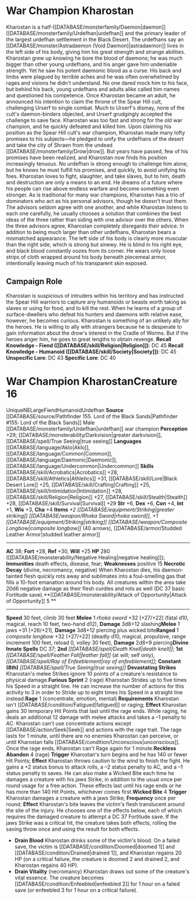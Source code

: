 ﻿---
ac: '38'
alignment: NE
charisma: '+4'
climb_speed: '30'
constitution: '+4'
creature_ability:
- Attack of Opportunity
- Devastating Strikes
- Furious Sprint
- Necrotic Decay
- Rage
- Reckless
- Abandon
- Wicked Bite
dexterity: '+6'
fortitude: '+28'
hp: 280 ( negative healing )
id: '2134'
immunity:
- '[[DATABASE/trait/Death|death]] effects'
- '[[DATABASE/trait/Disease|disease]]'
- '[[DATABASE/trait/Fear|fear]]'
intelligence: '+1'
land_speed: '30'
language:
- '[[DATABASE/language/Aklo|Aklo]]'
- '[[DATABASE/language/Common|Common]]'
- '[[DATABASE/language/Daemonic|Daemonic]]'
- '[[DATABASE/language/Undercommon|Undercommon]]'
level: '16'
max_speed: '30'
name: War Champion Kharostan
perception: '+29'
rarity: Unique
reflex: '+30'
sense:
- '[[DATABASE/monsterability/Darkvision|greater darkvision]]'
- '[[DATABASE/spell/True Seeing|true seeing]]'
size: Large
skill:
- '[[DATABASE/skill/Acrobatics|Acrobatics]] +28'
- '[[DATABASE/skill/Athletics|Athletics]] +31'
- '[[DATABASE/skill/Lore|Black Desert Lore]] +25'
- '[[DATABASE/skill/Crafting|Crafting]] +25'
- '[[DATABASE/skill/Intimidation|Intimidation]] +28'
- '[[DATABASE/skill/Religion|Religion]] +27'
- '[[DATABASE/skill/Stealth|Stealth]] +28'
- '[[DATABASE/skill/Survival|Survival]] +29'
source: '[[DATABASE/source/Pathfinder 155. Lord of the Black Sands|Pathfinder #155:
  Lord of the Black Sands]]'
speed:
- 30 feet
- climb 30 feet
spell:
- '[[DATABASE/spell/Death Knell|Death Knell]]'
- '[[DATABASE/spell/Feather Fall|FeatherFall]]'
- '[[DATABASE/spell/Ray of Enfeeblement|Ray of Enfeeblement]]'
- '[[DATABASE/spell/True Seeing|True Seeing]]'
strength: '+6'
strength_req: '6'
strongest_save:
- Reflex
trait:
- '[[DATABASE/trait/Fiend|Fiend]]'
- '[[DATABASE/trait/Humanoid|Humanoid]]'
- '[[DATABASE/trait/Unique|Unique]]'
- '[[DATABASE/trait/Urdefhan|Urdefhan]]'
type: Creature
vision: Greater darkvision
weakest_save:
- Will
weakness:
- '[[DATABASE/trait/Positive|positive]] 15'
will: '+25'
wisdom: '+3'

---
# War Champion Kharostan

Kharostan is a half-[[DATABASE/monsterfamily/Daemon|daemon]] [[DATABASE/monsterfamily/Urdefhan|urdefhan]] and the primary leader of the largest urdefhan settlement in the Black Desert. The urdefhans say an [[DATABASE/monster/Astradaemon (Void Daemon)|astradaemon]] lives in the left side of his body, giving him his great strength and strange abilities.
 Kharostan grew up knowing he bore the blood of daemons; he was much bigger than other young urdefhans, and his anger gave him undeniable strength. Yet he saw his potent daemonic blood as a curse. His back and limbs were plagued by terrible aches and he was often overwhelmed by rages and visions he didn't understand. No one dared mock him to his face, but behind his back, young urdefhans and adults alike called him names and questioned his competence.
 Once Kharostan became an adult, he announced his intention to claim the throne of the Spear Hill cult, challenging Urserf to single combat. Much to Urserf's dismay, none of the cult's daemon-binders objected, and Urserf grudgingly accepted the challenge to save face. Kharostan was too fast and strong for the old war champion, and he quickly defeated and killed him.
 Upon claiming his position as the Spear Hill cult's war champion, Kharostan made many lofty promises to his subjects—he pledged to unify the urdefhans of the desert and take the city of Shraen from the undead [[DATABASE/monsterfamily/Drow|drow]]. But years have passed, few of his promises have been realized, and Kharostan now finds his position increasingly tenuous. No urdefhan is strong enough to challenge him alone, but he knows he must fulfill his promises, and quickly, to avoid unifying his foes.
 Kharostan loves to fight, slaughter, and take slaves, but to him, death and destruction are only a means to an end. He dreams of a future where his people can rise above endless warfare and become something even stronger. As is traditional for many war champions, Kharostan has a trio of dominators who act as his personal advisors, though he doesn't trust them. The advisors seldom agree with one another, and while Kharostan listens to each one carefully, he usually chooses a solution that combines the best ideas of the three rather than siding with one advisor over the others. When the three advisors agree, Kharostan completely disregards their advice.
 In addition to being much larger than other urdefhans, Kharostan bears a mismatched appearance. The left side of his body is clearly more muscular than the right side, which is strong but sinewy. He is blind in his right eye, and black blood constantly oozes from its corner. He wears only loose strips of cloth wrapped around his body beneath piecemeal armor, intentionally leaving much of his transparent skin exposed.

## Campaign Role

Kharostan is suspicious of intruders within his territory and has instructed the Spear Hill warriors to capture any humanoids or beasts worth taking as slaves or using for food, and to kill the rest. When he learns of a group of surface-dwellers who defeat his hunters and daemons with relative ease, however, he becomes curious.
 Kharostan is something of an unlikely ally for the heroes. He is willing to ally with strangers because he is desperate to gain information about the drow's interest in the Cradle of Worms. But if the heroes anger him, he goes to great lengths to obtain revenge.
**Recall Knowledge - Fiend ([[DATABASE/skill/Religion|Religion]])**: DC 45
**Recall Knowledge - Humanoid ([[DATABASE/skill/Society|Society]])**: DC 45
**Unspecific Lore**: DC 43
**Specific Lore**: DC 40

# War Champion Kharostan<span class="item-type">Creature 16</span>

<span class="trait-unique item-trait">Unique</span><span class="trait-alignment item-trait">NE</span><span class="trait-size item-trait">Large</span><span class="item-trait">Fiend</span><span class="item-trait">Humanoid</span><span class="item-trait">Urdefhan</span>
**Source** [[DATABASE/source/Pathfinder 155. Lord of the Black Sands|Pathfinder #155: Lord of the Black Sands]]
Male [[DATABASE/monsterfamily/Urdefhan|urdefhan]] war champion
**Perception** +29; [[DATABASE/monsterability/Darkvision|greater darkvision]], [[DATABASE/spell/True Seeing|true seeing]]
**Languages** [[DATABASE/language/Aklo|Aklo]], [[DATABASE/language/Common|Common]], [[DATABASE/language/Daemonic|Daemonic]], [[DATABASE/language/Undercommon|Undercommon]]
**Skills** [[DATABASE/skill/Acrobatics|Acrobatics]] +28, [[DATABASE/skill/Athletics|Athletics]] +31, [[DATABASE/skill/Lore|Black Desert Lore]] +25, [[DATABASE/skill/Crafting|Crafting]] +25, [[DATABASE/skill/Intimidation|Intimidation]] +28, [[DATABASE/skill/Religion|Religion]] +27, [[DATABASE/skill/Stealth|Stealth]] +28, [[DATABASE/skill/Survival|Survival]] +29
**Str** +6, **Dex** +6, **Con** +4, **Int** +1, **Wis** +3, **Cha** +4
**Items** _+2 [[DATABASE/equipment/Striking|greater striking]] [[DATABASE/weapon/Rhoka Sword|rhoka sword]]_, _+1 [[DATABASE/equipment/Striking|striking]] [[DATABASE/weapon/Composite Longbow|composite longbow]]_ (40 arrows), [[DATABASE/armor/Studded Leather Armor|studded leather armor]]

---
**AC** 38; **Fort** +28, **Ref** +30, **Will** +25
**HP** 280 ([[DATABASE/monsterability/Negative Healing|negative healing]]); **Immunities** death effects, disease, fear; **Weaknesses** positive 15
<span class="in-box-ability">**Necrotic Decay** (divine, necromancy, negative) When Kharostan dies, his daemon-tainted flesh quickly rots away and sublimates into a foul-smelling gas that fills a 10-foot emanation around his body. All creatures within the area take 20d6 negative damage as their flesh curdles and rots as well (DC 37 basic Fortitude save).</span><span class="in-box-ability">**[[DATABASE/monsterability/Attack of Opportunity|Attack of Opportunity]] <span class="action-icon">5</span> ** </span>

---
**Speed** 30 feet, climb 30 feet
<span class="in-box-ability">**Melee** <span class="action-icon">1</span> _rhoka sword_ +32 [+27/+22] (fatal d10, magical, reach 10 feet, two-hand d12), **Damage** 3d8+12 slashing</span><span class="in-box-ability">**Melee** <span class="action-icon">1</span> jaws +31 [+26/+21], **Damage** 3d8+12 piercing plus wicked bite</span><span class="in-box-ability">**Ranged** <span class="action-icon">1</span> _composite longbow_ +32 [+27/+22] (deadly d10, magical, propulsive, range increment 100 feet, reload 0, volley 30 feet), **Damage** 2d8+9 piercing</span>**Divine Innate Spells** DC 37; **2nd** _[[DATABASE/spell/Death Knell|death knell]]_; **1st** _[[DATABASE/spell/Feather Fall|feather fall]]_ (at will; self only), _[[DATABASE/spell/Ray of Enfeeblement|ray of enfeeblement]]_; **Constant** **(8th)** _[[DATABASE/spell/True Seeing|true seeing]]_
<span class="in-box-ability">**Devastating Strikes** Kharostan's melee Strikes ignore 10 points of a creature's resistance to physical damage.</span><span class="in-box-ability">**Furious Sprint** <span class="action-icon">2</span> (rage) Kharostan Strides up to five times his Speed in a straight line. He can increase the number of actions for this activity to 3 in order to Stride up to eight times his Speed in a straight line instead.</span><span class="in-box-ability">**Rage** <span class="action-icon">1</span> (concentrate, emotion, mental) **Requirements** Kharostan isn't [[DATABASE/condition/Fatigued|fatigued]] or raging; **Effect** Kharostan gains 30 temporary Hit Points that last until the rage ends. While raging, he deals an additional 12 damage with melee attacks and takes a –1 penalty to AC. Kharostan can't use concentrate actions except [[DATABASE/action/Seek|Seek]] and actions with the rage trait. The rage lasts for 1 minute, until there are no enemies Kharostan can perceive, or until Kharostan falls [[DATABASE/condition/Unconscious|unconscious]]. Once the rage ends, Kharostan can't Rage again for 1 minute.</span><span class="in-box-ability">**Reckless Abandon** <span class="action-icon">4</span> (rage) **Trigger** Kharostan's turn begins and he has 140 or fewer Hit Points; **Effect** Kharostan throws caution to the wind to finish the fight. He gains a +2 status bonus to attack rolls, a –2 status penalty to AC, and a –1 status penalty to saves. He can also make a Wicked Bite each time he damages a creature with his jaws Strike, in addition to the usual once per round usage for a free action. These effects last until his rage ends or he has more than 140 Hit Points, whichever comes first.</span><span class="in-box-ability">**Wicked Bite** <span class="action-icon">4</span> **Trigger** Kharostan damages a creature with a jaws Strike; **Frequency** once per round; **Effect** Kharostan's bite leaves the victim's flesh translucent around the site of the injury. He chooses one of the effects below, each of which requires the damaged creature to attempt a DC 37 Fortitude save. If the jaws Strike was a critical hit, the creature takes both effects, rolling the saving throw once and using the result for both effects.

* **Drain Blood** Kharostan drinks some of the victim's blood. On a failed save, the victim is [[DATABASE/condition/Doomed|doomed 1]] and [[DATABASE/condition/Drained|drained 1]], and Kharostan regains 20 HP (on a critical failure, the creature is doomed 2 and drained 2, and Kharostan regains 40 HP).
* **Drain Vitality** (necromancy) Kharostan draws out some of the creature's vital essence. The creature becomes [[DATABASE/condition/Enfeebled|enfeebled 2]] for 1 hour on a failed save (or enfeebled 3 for 1 hour on a critical failure).

</span>